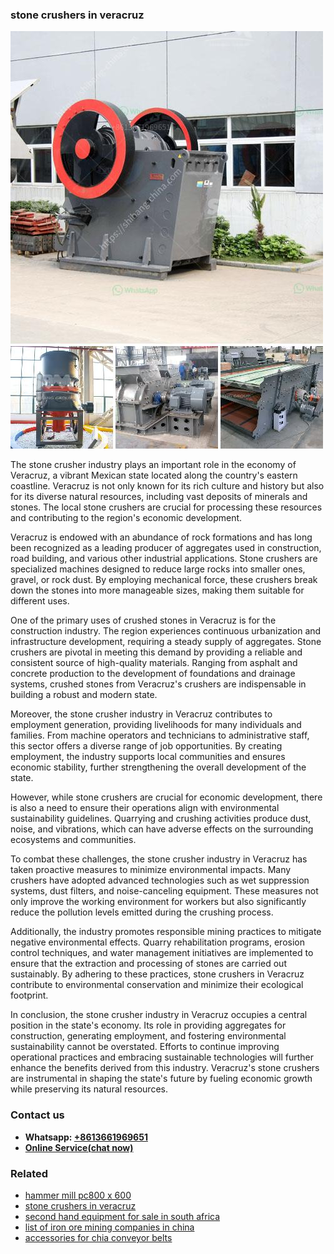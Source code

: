 <h3>stone crushers in veracruz</h3><img src='1706773741.jpg' alt=''><p>The stone crusher industry plays an important role in the economy of Veracruz, a vibrant Mexican state located along the country's eastern coastline. Veracruz is not only known for its rich culture and history but also for its diverse natural resources, including vast deposits of minerals and stones. The local stone crushers are crucial for processing these resources and contributing to the region's economic development.</p><p>Veracruz is endowed with an abundance of rock formations and has long been recognized as a leading producer of aggregates used in construction, road building, and various other industrial applications. Stone crushers are specialized machines designed to reduce large rocks into smaller ones, gravel, or rock dust. By employing mechanical force, these crushers break down the stones into more manageable sizes, making them suitable for different uses.</p><p>One of the primary uses of crushed stones in Veracruz is for the construction industry. The region experiences continuous urbanization and infrastructure development, requiring a steady supply of aggregates. Stone crushers are pivotal in meeting this demand by providing a reliable and consistent source of high-quality materials. Ranging from asphalt and concrete production to the development of foundations and drainage systems, crushed stones from Veracruz's crushers are indispensable in building a robust and modern state.</p><p>Moreover, the stone crusher industry in Veracruz contributes to employment generation, providing livelihoods for many individuals and families. From machine operators and technicians to administrative staff, this sector offers a diverse range of job opportunities. By creating employment, the industry supports local communities and ensures economic stability, further strengthening the overall development of the state.</p><p>However, while stone crushers are crucial for economic development, there is also a need to ensure their operations align with environmental sustainability guidelines. Quarrying and crushing activities produce dust, noise, and vibrations, which can have adverse effects on the surrounding ecosystems and communities.</p><p>To combat these challenges, the stone crusher industry in Veracruz has taken proactive measures to minimize environmental impacts. Many crushers have adopted advanced technologies such as wet suppression systems, dust filters, and noise-canceling equipment. These measures not only improve the working environment for workers but also significantly reduce the pollution levels emitted during the crushing process.</p><p>Additionally, the industry promotes responsible mining practices to mitigate negative environmental effects. Quarry rehabilitation programs, erosion control techniques, and water management initiatives are implemented to ensure that the extraction and processing of stones are carried out sustainably. By adhering to these practices, stone crushers in Veracruz contribute to environmental conservation and minimize their ecological footprint.</p><p>In conclusion, the stone crusher industry in Veracruz occupies a central position in the state's economy. Its role in providing aggregates for construction, generating employment, and fostering environmental sustainability cannot be overstated. Efforts to continue improving operational practices and embracing sustainable technologies will further enhance the benefits derived from this industry. Veracruz's stone crushers are instrumental in shaping the state's future by fueling economic growth while preserving its natural resources.</p><h3>Contact us</h3><ul><li><strong>Whatsapp:&nbsp;<a href="https://wa.me/8613661969651">+8613661969651</a></strong></li><li><a href="https://swt.shibang-china.com/?git&amp;zhl&amp;stone crushers in veracruz"><strong>Online Service(chat now)</strong></a></li></ul><h3>Related</h3><ul><li><a href='hammer mill pc800 x 600.md'>hammer mill pc800 x 600</a></li><li><a href='stone crushers in veracruz.md'>stone crushers in veracruz</a></li><li><a href='second hand equipment for sale in south africa.md'>second hand equipment for sale in south africa</a></li><li><a href='list of iron ore mining companies in china.md'>list of iron ore mining companies in china</a></li><li><a href='accessories for chia conveyor belts.md'>accessories for chia conveyor belts</a></li></ul>